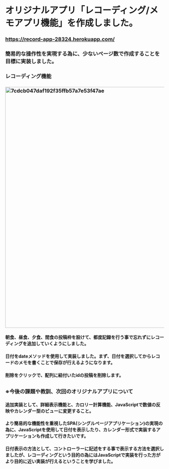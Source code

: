 # オリジナルアプリ「レコーディング/メモアプリ機能」を作成しました。
### https://record-app-28324.herokuapp.com/
### 簡易的な操作性を実現する為に、少ないページ数で作成することを目標に実装しました。

### レコーディング機能
### <img width="761" alt="7cdcb047daf192f35ffb57a7e53f47ae" src="https://user-images.githubusercontent.com/68633955/94228979-2eb42c80-ff39-11ea-84c6-e29785b5550a.png">
#### 朝食、昼食、夕食、間食の投稿枠を設けて、都度記録を行う事で忘れずにレコーディングを追加していくようにしました。
#### 日付をdateメソッドを使用して実装しました。まず、日付を選択してからレコードのメモを書くことで保存が行えるようになります。
#### 削除をクリックで、配列に紐付いたidの投稿を削除します。
#### 
#### 

## 
#### 
### 
### 
### 
### 
### ※今後の課題や教訓、次回のオリジナルアプリについて
#### 追加実装として、詳細表示機能と、カロリー計算機能、JavaScriptで数値の反映やカレンダー型のビューに変更すること。
#### より簡易的な機能性を重視したSPA(シングルページアプリケーション)の実現の為に、JavaScriptを使用して日付を表示したり、カレンダー形式で実装するアプリケーションも作成して行きたいです。
#### 日付表示の方法として、コントローラーに記述をする事で表示する方法を選択しましたが、レコーディングという目的の為にはJavaScriptで実装を行った方がより目的に近い実装が行えるということを学びました。
